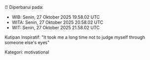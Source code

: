 ⏰ Diperbarui pada:
- WIB: Senin, 27 Oktober 2025 19.58.02 UTC
- WITA: Senin, 27 Oktober 2025 20.58.02 UTC
- WIT: Senin, 27 Oktober 2025 21.58.02 UTC

Kutipan Inspiratif:
"It took me a long time not to judge myself through someone else's eyes"


Kategori: motivational

